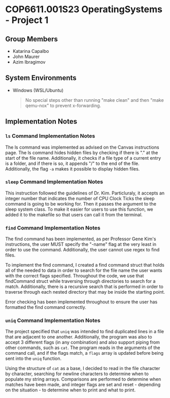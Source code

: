 # COP6611.001S23 OperatingSystems - Project 1

## Group Members
* Katarina Capalbo 
* John Maurer
* Azim Ibragimov

## System Environments
- Windows (WSL/Ubuntu)
    > No special steps other than running "make clean" and then "make qemu-nox" to prevent x-forwarding.

## Implementation Notes

### `ls` Command Implementation Notes
The ls command was implemented as advised on the Canvas instructions page. The ls command hides hidden files by checking if there is "." at the start of the file name. Additionally, it checks if a file type of a current entry is a folder, and if there is so, it appends "/" to the end of the file. Additionally, the flag `-a` makes it possible to display hidden files. 

### `sleep` Command Implementation Notes
This instruction followed the guidelines of Dr. Kim. Particluraly, it accepts an integer number that indicates the number of CPU Clock Ticks the sleep command is going to be working for. Then it passes the argument to the sleep system class. To make it easier for users to use this function, we added it to the makefile so that users can call it from the terminal. 


### `find` Command Implementation Notes
The find command has been implemented, as per Professor Gene Kim's instructions, the user MUST specify the "-name" flag at the very least in order to use the command. Additionally, the user cannot use regex to find files.

To implement the find command, I created a find command struct that holds all of the needed to data in order to search for the file name the user wants with the correct flags specified. Throughout the code, we use that findCommand struct while traversing through directories to search for a match. Additionally, there is a recursive search that is performed in order to traverse through each nested directory that may be inside the starting point. 

Error checking has been implemented throughout to ensure the user has formatted the find command correctly.

### `uniq` Command Implementation Notes
The project specified that `uniq` was intended to find duplicated lines in a file that are adjacent to one another. Additionally, the program was also to accept 3 different flags (in any combination) and also support piping from other commands, such as `cat`. The program reads in the arguments of the command call, and if the flags match, a `flags` array is updated before being sent into the `uniq` function.

Using the structure of `cat` as a base, I decided to read in the file character by character, searching for newline characters to determine when to populate my string arrays. Comparisons are performed to determine when matches have been made, and integer flags are set and reset - depending on the situation - to determine when to print and what to print.

